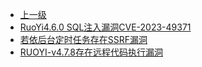 * [上一级](docs/wy876_poc/)
* [RuoYi4.6.0 SQL注入漏洞CVE-2023-49371](docs/wy876_poc/RuoYi/RuoYi4.6.0%20SQL%E6%B3%A8%E5%85%A5%E6%BC%8F%E6%B4%9ECVE-2023-49371.md)
* [若依后台定时任务存在SSRF漏洞](docs/wy876_poc/RuoYi/%E8%8B%A5%E4%BE%9D%E5%90%8E%E5%8F%B0%E5%AE%9A%E6%97%B6%E4%BB%BB%E5%8A%A1%E5%AD%98%E5%9C%A8SSRF%E6%BC%8F%E6%B4%9E.md)
* [RUOYI-v4.7.8存在远程代码执行漏洞](docs/wy876_poc/RuoYi/RUOYI-v4.7.8%E5%AD%98%E5%9C%A8%E8%BF%9C%E7%A8%8B%E4%BB%A3%E7%A0%81%E6%89%A7%E8%A1%8C%E6%BC%8F%E6%B4%9E.md)
